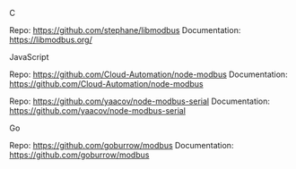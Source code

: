




C

Repo: https://github.com/stephane/libmodbus
Documentation: https://libmodbus.org/

JavaScript 

Repo: https://github.com/Cloud-Automation/node-modbus
Documentation: https://github.com/Cloud-Automation/node-modbus

Repo: https://github.com/yaacov/node-modbus-serial
Documentation: https://github.com/yaacov/node-modbus-serial 
 
Go

Repo: https://github.com/goburrow/modbus
Documentation: https://github.com/goburrow/modbus